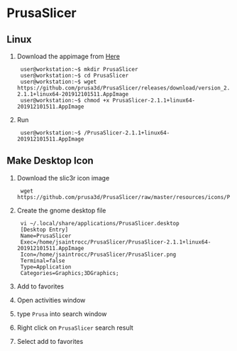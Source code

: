 
# PrusaSlicer

## Linux
1. Download the appimage from [Here](https://github.com/prusa3d/PrusaSlicer/releases)
    
        user@workstation:~$ mkdir PrusaSlicer
        user@workstation:~$ cd PrusaSlicer
        user@workstation:~$ wget https://github.com/prusa3d/PrusaSlicer/releases/download/version_2.1.1/PrusaSlicer-2.1.1+linux64-201912101511.AppImage
        user@workstation:~$ chmod +x PrusaSlicer-2.1.1+linux64-201912101511.AppImage
2. Run

        user@workstation:~$ /PrusaSlicer-2.1.1+linux64-201912101511.AppImage

## Make Desktop Icon
1. Download the slic3r icon image

        wget https://github.com/prusa3d/PrusaSlicer/raw/master/resources/icons/PrusaSlicer.png

2. Create the gnome desktop file

        vi ~/.local/share/applications/PrusaSlicer.desktop
        [Desktop Entry]
        Name=PrusaSlicer
        Exec=/home/jsaintrocc/PrusaSlicer/PrusaSlicer-2.1.1+linux64-201912101511.AppImage
        Icon=/home/jsaintrocc/PrusaSlicer/PrusaSlicer.png
        Terminal=false
        Type=Application
        Categories=Graphics;3DGraphics;
        
3. Add to favorites

  1. Open activities window
  2. type `Prusa` into search window
  3. Right click on `PrusaSlicer` search result
  4. Select add to favorites


<!--stackedit_data:
eyJoaXN0b3J5IjpbLTgxMDE0MDA0NCw0Njc5MjAxODAsLTMyMT
AyNTk0LC0xODEzOTk1MTMsMTQyMzkzMTgxNiwxNDA5NTkzODE1
LC0zOTYwNjQwODUsODcwOTAwMjc1LDM5NzI0OTEwLDMzOTAzOT
AxOCwtMTM1MjA4MDgxOV19
-->